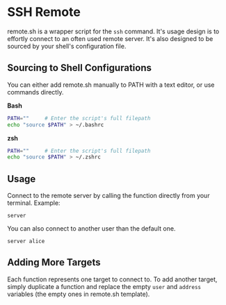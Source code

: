 # SSH Remote

remote.sh is a wrapper script for the `ssh` command. It's usage design is to effortly connect to an often used remote server. It's also designed to be sourced by your shell's configuration file.

## Sourcing to Shell Configurations

You can either add remote.sh manually to PATH with a text editor, or use commands directly.

**Bash**
```sh
PATH=""     # Enter the script's full filepath
echo "source $PATH" > ~/.bashrc
```

**zsh**
```sh
PATH=""     # Enter the script's full filepath
echo "source $PATH" > ~/.zshrc
```

## Usage
Connect to the remote server by calling the function directly from your terminal. Example:
```
server
```

You can also connect to another user than the default one.
```
server alice
```

## Adding More Targets
Each function represents one target to connect to. To add another target, simply duplicate a function and replace the empty `user` and `address` variables (the empty ones in remote.sh template).
